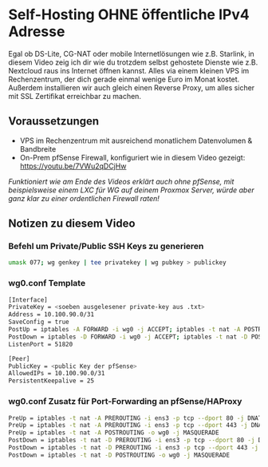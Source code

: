 # Self-Hosting OHNE öffentliche IPv4 Adresse
Egal ob DS-Lite, CG-NAT oder mobile Internetlösungen wie z.B. Starlink, in diesem Video zeig ich dir wie du trotzdem selbst gehostete Dienste wie z.B. Nextcloud raus ins Internet öffnen kannst. Alles via einem kleinen VPS im Rechenzentrum, der dich gerade einmal wenige Euro im Monat kostet. Außerdem installieren wir auch gleich einen Reverse Proxy, um alles sicher mit SSL Zertifikat erreichbar zu machen.

## Voraussetzungen

- VPS im Rechenzentrum mit ausreichend monatlichem Datenvolumen & Bandbreite
- On-Prem pfSense Firewall, konfiguriert wie in diesem Video gezeigt: https://youtu.be/7VWu2qDCjHw

*Funktioniert wie am Ende des Videos erklärt auch ohne pfSense, mit beispielsweise einem LXC für WG auf deinem Proxmox Server, würde aber ganz klar zu einer ordentlichen Firewall raten!* 

## Notizen zu diesem Video

### Befehl um Private/Public SSH Keys zu generieren

```bash
umask 077; wg genkey | tee privatekey | wg pubkey > publickey
```

### wg0.conf Template

```bash
[Interface] 
PrivateKey = <soeben ausgelesener private-key aus .txt>
Address = 10.100.90.0/31
SaveConfig = true 
PostUp = iptables -A FORWARD -i wg0 -j ACCEPT; iptables -t nat -A POSTROUTING -o ens3 -j MASQUERADE
PostDown = iptables -D FORWARD -i wg0 -j ACCEPT; iptables -t nat -D POSTROUTING -o ens3 -j MASQUERADE
ListenPort = 51820

[Peer]
PublicKey = <public Key der pfSense>
AllowedIPs = 10.100.90.0/31
PersistentKeepalive = 25
```


### wg0.conf Zusatz für Port-Forwarding an pfSense/HAProxy

```bash
PreUp = iptables -t nat -A PREROUTING -i ens3 -p tcp --dport 80 -j DNAT --to-destination 10.100.90.1
PreUp = iptables -t nat -A PREROUTING -i ens3 -p tcp --dport 443 -j DNAT --to-destination 10.100.90.1
PreUp = iptables -t nat -A POSTROUTING -o wg0 -j MASQUERADE
PostDown = iptables -t nat -D PREROUTING -i ens3 -p tcp --dport 80 -j DNAT --to-destination 10.100.90.1
PostDown = iptables -t nat -D PREROUTING -i ens3 -p tcp --dport 443 -j DNAT --to-destination 10.100.90.1
PostDown = iptables -t nat -D POSTROUTING -o wg0 -j MASQUERADE
```
